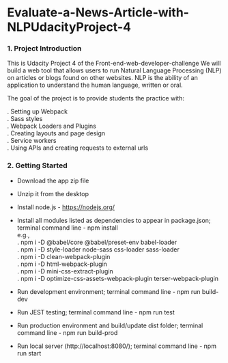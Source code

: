 # Evaluate-a-News-Article-with-NLPUdacityProject-4

<h3> 1. Project Introduction </h3>

This is Udacity Project 4 of the Front-end-web-developer-challenge
We will build a web tool that allows users to run Natural Language Processing (NLP) on articles or blogs found on other websites. NLP is the ability of an application to understand the human language, written or oral.

The goal of the project is to provide students the practice with:

. Setting up Webpack<br>
. Sass styles<br>
. Webpack Loaders and Plugins<br>
. Creating layouts and page design<br>
. Service workers<br>
. Using APIs and creating requests to external urls

<h3> 2. Getting Started </h3>

- Download the app zip file<br>
- Unzip it from the desktop<br>
- Install node.js - https://nodejs.org/<br>
- Install all modules listed as dependencies to appear in package.json; terminal command line - npm install<br>
e.g.,<br>
. npm i -D @babel/core @babel/preset-env babel-loader<br>
. npm i -D style-loader node-sass css-loader sass-loader<br>
. npm i -D clean-webpack-plugin<br>
. npm i -D html-webpack-plugin<br>
. npm i -D mini-css-extract-plugin<br>
. npm i -D optimize-css-assets-webpack-plugin terser-webpack-plugin<br>

- Run development environment; terminal command line - npm run build-dev<br>
- Run JEST testing; terminal command line - npm run test<br>
- Run production environment and build/update dist folder; terminal command line - npm run build-prod<br>
- Run local server (http://localhost:8080/); terminal command line - npm run start<br>
